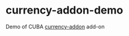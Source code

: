 # currency-addon-demo
Demo of CUBA [currency-addon](https://github.com/cuba-platform/currency-addon) add-on
